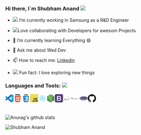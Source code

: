 ### Hi there, I`m Shubham Anand <img src="https://media.giphy.com/media/hvRJCLFzcasrR4ia7z/giphy.gif" width="25px">


<!-- **Shubham0599/Shubham0599** is a ✨ _special_ ✨ repository because its `README.md` (this file) appears on your GitHub profile.

Here are some ideas to get you started: -->

- <img src="https://media.giphy.com/media/gjxYwnMG7Mocmc75DM/giphy.gif" width="25px"> I’m currently working in Samsung as a R&D Engineer
- <img src="https://media.giphy.com/media/cIEHecATPqz9SVd14R/giphy.gif" width="25px">Love collaborating with Developers for awesom Projects
- 🌱 I’m currently learning Everything 😄

- 💬 Ask me about Wed Dev
- 📫 How to reach me: <a href="https://www.linkedin.com/in/shubham-anand-3a714a1a3/">Linkedin</a>
- <img src="https://media.giphy.com/media/3ddTm1AjGXu1BPZLVZ/giphy.gif" width="25px" >  Fun fact: I love exploring new things



### Languages and Tools: <img src="https://media.giphy.com/media/WRKgNZ5Os6Mz1FvBtl/giphy.gif" width="50px">

<img align="left" alt="Visual Studio Code" width="26px" src="https://raw.githubusercontent.com/github/explore/80688e429a7d4ef2fca1e82350fe8e3517d3494d/topics/visual-studio-code/visual-studio-code.png" />
<img align="left" alt="HTML5" width="26px" src="https://raw.githubusercontent.com/github/explore/80688e429a7d4ef2fca1e82350fe8e3517d3494d/topics/html/html.png" />
<img align="left" alt="CSS3" width="26px" src="https://raw.githubusercontent.com/github/explore/80688e429a7d4ef2fca1e82350fe8e3517d3494d/topics/css/css.png" />
<img align="left" alt="JavaScript" width="26px" src="https://raw.githubusercontent.com/github/explore/80688e429a7d4ef2fca1e82350fe8e3517d3494d/topics/javascript/javascript.png" />
<img align="left" alt="React" width="26px" src="https://raw.githubusercontent.com/github/explore/80688e429a7d4ef2fca1e82350fe8e3517d3494d/topics/react/react.png" />
<img align="left" alt="Node.js" width="26px" src="https://raw.githubusercontent.com/github/explore/80688e429a7d4ef2fca1e82350fe8e3517d3494d/topics/nodejs/nodejs.png" />
<img align="left" alt="SQL" width="26px" src="https://raw.githubusercontent.com/github/explore/80688e429a7d4ef2fca1e82350fe8e3517d3494d/topics/bootstrap/bootstrap.png" />
<img align="left" alt="MySQL" width="26px" src="https://raw.githubusercontent.com/github/explore/80688e429a7d4ef2fca1e82350fe8e3517d3494d/topics/mysql/mysql.png" />
<img align="left" alt="MongoDB" width="26px" src="https://raw.githubusercontent.com/github/explore/80688e429a7d4ef2fca1e82350fe8e3517d3494d/topics/mongodb/mongodb.png" />
<img align="left" alt="PHP" width="26px" src="https://raw.githubusercontent.com/github/explore/80688e429a7d4ef2fca1e82350fe8e3517d3494d/topics/php/php.png" />
<img align="left" alt="GitHub" width="26px" src="https://raw.githubusercontent.com/github/explore/78df643247d429f6cc873026c0622819ad797942/topics/github/github.png" />


<br />
<br />
<br />

![Anurag's github stats](https://github-readme-stats.vercel.app/api?username=Shubham0599&show_icons=true&theme=highcontrast&hide_title=true)

<p align="left"> <img src="https://komarev.com/ghpvc/?username=Shuham0599" alt="Shubham Anand" /> </p>
